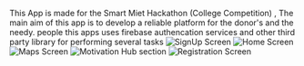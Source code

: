 This App is made for the Smart Miet Hackathon (College Competition) , The main aim of this app is to  develop a reliable platform
for the donor's and the needy. people this apps uses firebase authencation services and other third party library for performing several tasks
![SignUp Screen](https://github.com/atul-chaudhary/R.E.D-BloodDonationApp/blob/master/signUp.jpeg)
![Home Screen](https://github.com/atul-chaudhary/R.E.D-BloodDonationApp/blob/master/Home.jpeg)
![Maps Screen](https://github.com/atul-chaudhary/R.E.D-BloodDonationApp/blob/master/maps.jpeg)
![Motivation Hub section](https://github.com/atul-chaudhary/R.E.D-BloodDonationApp/blob/master/motivationHub.jpeg)
![Registration Screen](https://github.com/atul-chaudhary/R.E.D-BloodDonationApp/blob/master/registration.jpeg)
